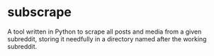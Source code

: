# subscrape

A tool written in Python to scrape all posts and media from a given subreddit, storing it needfully in a directory named after the working subreddit.

